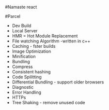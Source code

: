 #Namaste react



#Parcel
- Dev Build
- Local Server
- HMR = Hot Module Replacement
- File watching Algorithm -written in c++
- Caching - fster builds
- Image Optimization
- Minification
- Bundling
- Compress
- Consistent hashing
- Code Spilitting
- Differential Bundling - support older browsers
- Diagnostic
- Error Handling
- HTTPs
- Tree Shaking - remove unused code
